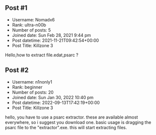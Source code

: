 ## Post #1
- Username: Nomadx6
- Rank: ultra-n00b
- Number of posts: 5
- Joined date: Sun Feb 28, 2021 9:44 pm
- Post datetime: 2021-11-21T09:42:54+00:00
- Post Title: Killzone 3

Hello,how to extract file.edat,psarc ?
## Post #2
- Username: n1nonly1
- Rank: beginner
- Number of posts: 20
- Joined date: Sun Jan 30, 2022 10:40 pm
- Post datetime: 2022-09-13T17:42:19+00:00
- Post Title: Killzone 3

hello, you have to use a psarc extractor. these are available almost everywhere, so i suggest you download one.
basic usage is dragging the psarc file to the "extractor".exe. this will start extracting files.

